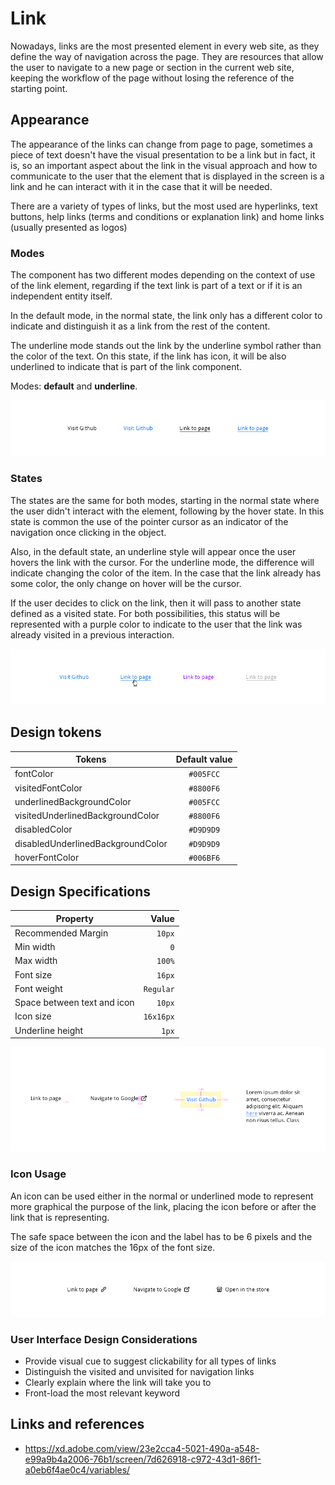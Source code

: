 # Link

Nowadays, links are the most presented element in every web site, as they define the way of navigation across the page. They are resources that allow the user to navigate to a new page or section in the current web site, keeping the workflow of the page without losing the reference of the starting point.

## Appearance

The appearance of the links can change from page to page, sometimes a piece of text doesn't have the visual presentation to be a link but in fact, it is, so an important aspect about the link in the visual approach and how to communicate to the user that the element that is displayed in the screen is a link and he can interact with it in the case that it will be needed.

There are a variety of types of links, but the most used are hyperlinks, text buttons, help links (terms and conditions or explanation link) and home links (usually presented as logos)

### Modes

The component has two different modes depending on the context of use of the link element, regarding if the text link is part of a text or if it is an independent entity itself.

In the default mode, in the normal state, the link only has a different color to indicate and distinguish it as a link from the rest of the content.

The underline mode stands out the link by the underline symbol rather than the color of the text. On this state, if the link has icon, it will be also underlined to indicate that is part of the link component.

Modes: **default** and **underline**.

![Modes of the link component](images/link_modes.png)

### States

The states are the same for both modes, starting in the normal state where the user didn't interact with the element, following by the hover state. In this state is common the use of the pointer cursor as an indicator of the navigation once clicking in the object.

Also, in the default state, an underline style will appear once the user hovers the link with the cursor. For the underline mode, the difference will indicate changing the color of the item. In the case that the link already has some color, the only change on hover will be the cursor.

If the user decides to click on the link, then it will pass to another state defined as a visited state. For both possibilities, this status will be represented with a purple color to indicate to the user that the link was already visited in a previous interaction.

![States of the link for both modes](images/link_states.png)
## Design tokens

| Tokens                            | Default value |
| --------------------------------- | :-----------: |
| fontColor                         |   `#005FCC`   |
| visitedFontColor                  |   `#8800F6`   |
| underlinedBackgroundColor         |   `#005FCC`   |
| visitedUnderlinedBackgroundColor  |   `#8800F6`   |
| disabledColor                     |   `#D9D9D9`   |
| disabledUnderlinedBackgroundColor |   `#D9D9D9`   |
| hoverFontColor                    |   `#006BF6`   |

## Design Specifications

| Property                    |     Value |
| --------------------------- | --------: |
| Recommended Margin          |    `10px` |
| Min width                   |       `0` |
| Max width                   |    `100%` |
| Font size                   |    `16px` |
| Font weight                 | `Regular` |
| Space between text and icon |    `10px` |
| Icon size                   | `16x16px` |
| Underline height            |     `1px` |

![Design specifications for link component](images/link_specifications.png)

### Icon Usage

An icon can be used either in the normal or underlined mode to represent more graphical the purpose of the link, placing the icon before or after the link that is representing.

The safe space between the icon and the label has to be 6 pixels and the size of the icon matches the 16px of the font size.

![Icon usage with link component](images/link_icon.png)

### User Interface Design Considerations

- Provide visual cue to suggest clickability for all types of links
- Distinguish the visited and unvisited for navigation links
- Clearly explain where the link will take you to
- Front-load the most relevant keyword

## Links and references

- https://xd.adobe.com/view/23e2cca4-5021-490a-a548-e99a9b4a2006-76b1/screen/7d626918-c972-43d1-86f1-a0eb6f4ae0c4/variables/

